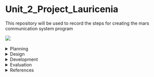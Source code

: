 

# Unit_2_Project_Lauricenia
This repository will be used to record the steps for creating the mars communication system program

![](20191106_121536.gif)


 
<details><summary>Planning</summary>

  Definition of the problem
  ==========================
  My client,the National Aeronautics and Space Administration (NASA) is a U.S. government agency responsible for science and technology related to air and space[1]. The agency launched a competition among the most famous programmers to create a communication system between the Moon and Mars. The current technology limitates the keyboard hardware on each station to 2 push buttons, only 2 100W lights buzzers are available and the exchange of messages between the stations is only possible using the binary language. The requirement outlined by the agency was a system that allows the users in the stations to communicate seamlessly using English making use of the precarious technology available.
  
  Proposed solution
  ===================
 Taking into account that the users must be able to write and receive messages in english despite the fact that the technology can only send/receive messages using binary, the new system must include a program that executes the conversion between these two languages. The sender will input the english message, the message will be converted and output using the light buzzers. The receiver must read the binary (1-On/ 0-off) and input the binary into a program that will convert it back to english. Thus, the system will have two big parts one that allows the user to input the message in english and converts the english message into binary(bulbs) and other that converts the binary message into english. 
 The system will be developed by using arduino. I chose arduino because it is relatively less expensive than the rest of the microcontrollers platforms, it has an easy language and it's ready structure makes the wiring and testing process much easier and faster. Arduino also has a large internet comunity and a website that provides many examples and explanations of it's features. It also has online simulators, I used tinkercad, that allows me to test smaller parts of the program, or work on the system when I dont have a physical arduino available. I am also using Git Hub to record all the steps of the creation of the Mars-Moon communication system. Git hub helps in the organization and keeping track of the progress of the project.
 Since this project is meant to be used in mars and moon, communication with earth for assistance may be difficult. Thus, one of the important goals for these project is making sure that the system is simpliflied and organized in such a way that will be easy for the users to understand and learn how to use it to (usability*).

  Success criteria 
  ====================
  These are the measurable outcomes :
  1. The system can input message(in english/binary);
  1. The binary message can be shown using bulbs;
  1. The english message converted from binary can be shown on the LCD;
  1. System can convert messages from  english to binary;
  1. System can convert messages from binary to english;
  1. Usability.
  
 *usability is the degree to which a software can be used by specified consumers to achieve quantified objectives with effectiveness, efficiency, and satisfaction in a quantified context of use.[2]
 
<p></details>
 

<details><summary>Design</summary>
  
  System diagram
  ==============
  
  English Input and Conversion to Binary
  ----------------------
  This image illustrates the english input and conversion function of the system. The buttons serve as the input : button 1 - by which the uer will browse through the options available (alphabet,numbers: 0-9, space, send, delete) and the button 2- by which the user can choose the option. When the option "SEND" is chosen the message will be converted to binary and the binary message will be directed to the system in FIG. 2.
   ![](enginputSD.png)
   
   *Fig. 1: English input and conversion*
   
  Binary Output
   --------------------------
The binary message will be output by a system of 2 light buzzers: one that keeps track of the time and the counting by blinking every second and other that keeps track of the binary message received by turning off when it is 0 and on when it is 1. On the final program this part will be directly linked with the system in FIG. 1.
   ![](outputbinSD.png)
   
   *Fig. 2: Binary output*
   
   Binary input and Conversion to English
   ---------------------
   Once the light buzzers are starting to output the binary message, the user should be ready to read the zeros and ones and input them in another part of the system responsible for the conversion from binary to english by using a similar input system as of the english input, however with less options since to write binary, its only necessary 1 and 0. The English message resultant from the conversion will be output on the LCD.
   ![](bintoengSD.png)
   
  *Fig. 3 : Binary input and conversion*
 
  Algorithms flow diagram
  ====================
  
  Flow chart for the English Input and conversion to binary program
  ----------------
  ![](englishinputandconversion.png)
  
  *Fig. 4 : English input*
  
  ![](2ndpartengtobin.png)
  
 *Fig. 5 :English to binary and binary output*

  
  Flow chart for the Binary input and conversion to english program
  -----------------
  
  ![](FD-bintoenglish.png)
  
  *Fig.6 : Binary input and binary to english*
  
  ![](2ndpartbintoeng.png)
  
 *Fig. 7: Binary to english-part2*
 
 
  Test plan
  ============
  ![](test.png)
  
  *Fig. 8: Test plan*
  
<p></details>
 
 
<details><summary>Development</summary>
 
First steps
---------------
 In the process of brainstorming the ideas for the project, many single short programs were tested. At the end most of them were used in some parts of the system and helped in the process of building the system, for example, to test the binary output functionality,the program in Fig.9 was used:
 
 ## Single led blink program
 ![](blinky.gif)
 
 *Fig. 9- single led blink*
 
 ```.sh
 void setup()
{
  //pinMode(pin, mode)
  
 /*
 *This function configures the 13 pin to behave as output
 *It changes the electrical behaviour of the pin
 *OUTPUT means the pin can provide a substantial amount of current to other circuits
 */ 
 pinMode(13, OUTPUT);
}

void loop()
{
  //digitalWrite(pin, value)
  //delay(milliseconds)
  
  /*
  *This function sets writes the HIGH value to the 13 pin
  *HIGH means that its voltage will be set to 5V (the light will light on)
  */
 digitalWrite(13, HIGH);
   ```
 
 ## 8 lcds
 -This program forms numbers from 0 to 1 with the leds using boolean logic. (This program ended up not being used but helped in the understanding of binary)
 
 ![](8lcd.gif)
 
 *Fig. 10- the 8 lcd*
 
 ```.sh
 bool  a = ( !A & !C ) | B | ( A & C );
bool  b = ( !B & !C ) | ( A & !C )  | ( A & !B & C );
bool  c = ( !A & !C ) | ( B & !C );
bool  d = ( !A & !C ) | ( !A & B ) | ( B & !C ) | ( A & !B & C );
bool  e = ( !B & !C ) | ( A & B ) | C ;
bool  f = (!B & !C) | ( !A & B ) | ( B & C ) | ( !A & !B & C );
bool  g = ( A & !C ) | ( B & !C ) | ( !A & B ) | ( A & !B & C ) ;
 
  
digitalWrite(out1, a );
digitalWrite(out2, b );
digitalWrite(out3, c );
digitalWrite(out4, d );
digitalWrite(out5, e );
digitalWrite(out6, f );
digitalWrite(out7, g );
                     
 ```
 ## Convert binary to decimal
 -This program converts a decimal input by the user into binary representation (this program was used in the conversion of binary to english )
 ```.sh
 String numb = "";
int remainder;
int sum=0;
int i = 0;

void setup()
{
 Serial.begin(9600);
  Serial.println("You have 5 seconds to put the binary number");
  delay(5000);
  while (Serial.available() > 0) {
    char inChar = Serial.read();
    numb += inChar;
  }
  delay(1000);
  int result = numb.toInt();
  while (result > 0) {
remainder = result % 10;
    
   // https://forum.arduino.cc/index.php?topic=2392.0
  sum = sum + remainder * ( 0.5 + pow(2,i) );
  result = result / 10;
    i++;
  }
   Serial.println(sum);
}

void loop()
{ 
}               
```

PROTOCOL
---------
A protocol is a standard set of rules that allow electronic devices to communicate with each other. [4]
Examples of protocols:

|Protocol's name | created by | Used in |
|----------------|------------|----------|
| IP | Vint Cerf & Robert E.Kahn| host or network interface identification and location addressing|
| FTP| Abhay Bhusan| transfering files between client and server|
| SSH| Tatu Ylönen| log into a remote machine and execute commands|
|SMTP| RFC 82l| sending/receiving email|
|Telnet| UCLA| allows you to connect to remote computers(hosts)|
|POP3| Mark Crisein|email protocol -> receive/send emails, allows you to download emails|
|HTTP| Tim Berners-Lee | worlwide web: transfer data over the web|
|VPN| Gurdeep Singhpal| a secure tunnel between two or more devices used to protect private web traffic from snooping, interference, and censorship.| 

## Protocol for the Mars-Moon communication
1. When the english message is being entered both light buzzers will be turned on. 
1. When the message is converted to binary, the "clock" buzzer will start turning on and off in the same time interval and the "binary" buzzer will turn on when the binary digit is 1 and off when the binary digit is 0. Everytime the "clock" lamp turns on, represents one digit of the binary.
1. When conversion finishes, both buzzers will turn off.
This protocol allows the stations to know when the other station is writing a message, so that they can get ready to read the message in binary. And also to know when the message finishes.


 The algorithms for the Mars-Moon communication system
=================

## English Input System  

```.sh
// include the library code:
#include <LiquidCrystal.h>
// add all the letters and digits to the keyboard
String keyboard[]={"SEND", "DEL", "SPACE", "A", "B", "C", "D", "E", "F", "G", "H", "I", "J", "K", "L", "M", "N", "O", "P", "Q", "R", "S", "T", "U", "V", "W", "X", "Y", "Z", "0", "1", "2", "3", "4", "5", "6", "7", "8", "9", };

int numOptions = 39; //size of keyboard

int index = 0; 

String text = "";//variable to store input


// initialize the library with the numbers of the interface pins
LiquidCrystal lcd(12, 11, 5, 4, 9, 8);

void setup() {
  // set up the LCD's number of columns and rows:
  lcd.begin(16, 2);
  attachInterrupt(0, changeLetter, RISING);//button A in port 2
  attachInterrupt(1, selected, RISING);//button B in port 3
}

void loop() {
  // set the cursor to column 0, line 1
  // (note: line 1 is the second row, since counting begins with 0):
  lcd.clear();
  lcd.setCursor(0, 0);
  //print keyboard option
  lcd.print(keyboard[index]);
  lcd.setCursor(0, 1);
  //print input
  lcd.print(text);
  delay(100);
}

//This function changes the keyboard option
void changeLetter(){
  //debounce function
  static unsigned long last_interrupt_time = 0;
  unsigned long interrupt_time = millis();
  if (interrupt_time - last_interrupt_time > 200)
  {
  
    last_interrupt_time = interrupt_time;// If interrupts come faster than 200ms
    index++;
      //check for the max row number
    if(index==numOptions){
      index=0; //loop back to first row
    } 
  }
}

//this function adds the letter to the text or send the msg
void selected(){
//debounce function
  static unsigned long last_interrupt_time = 0;
  unsigned long interrupt_time = millis();
  if (interrupt_time - last_interrupt_time > 200)
  {
  
    last_interrupt_time = interrupt_time;// If interrupts come faster than 200ms
    
    String key = keyboard[index];
    //if DEL is selected, the last character stored in the "text" variable is deleted
    if (key == "DEL")
    {
      int len = text.length();
      text.remove(len-1);
    }
    //if SEND is selected, the "text" variable is emptied
    else if(key == "SEND")
    {
      text="";
    }
    //if SPACE is selected, a space is added to the "text" variable
    else if(key == "SPACE")
    { 
      text += " ";
    }
    //if any of the characters and numbers are selected, they are stored to the "text" variable
    else{
      text+= key;
    }
    //after an option is selected, the program loops back to the first option
    index = 0; 
  }
  
  
}
```
The following steps summarize the algorithms to input the english message into the system:
1. include the <LiquidCrystal.h> library
1. define variables (keyboard, index, numOptions, text);
1. initialize the library
1.set up LCD
1.set interrupts
1.turn on LCD
1.position cursor for each value to be printed
1.print keyboard and text on LCD
1. In changeletter() interrupt: 
  - debounce button
  - add index (change option on LCD)
  -if index equals to numOptions (If it is the last option), then reset index to zero and the program returns to the main loop.
1. In selectletter() interrupt:
  -debounce button
  - if DEL is selected, the last character stored in the "text" variable is deleted
  - if SEND is selected, the "text" variable is emptied
  -if SPACE is selected, a space is added to the "text" variable
  - if any of the characters/numbers are selected, they are added to the "text" variable
  -after an option is selected, the index resets to zero and the program returns to the main loop


## Convert English to binary and output through light buzzers
```.sh
String engtext= "THIS IS A TEST";
int lightBulb1=6;
int lightBulb2=7;
char toconvert;

void setup()
{
  Serial.begin(9600);
  pinMode(lightBulb1,OUTPUT);
  pinMode(lightBulb2,OUTPUT);
}

void loop()
{
  //separate the message in characters
  for ( int n=0; n < engtext.length(); n++)
  {
   toconvert= engtext.charAt(n);
    Serial.println(toconvert); 
    //send character to engtobin function to convert it to binary
     engTobin(toconvert);
  }
  digitalWrite(lightBulb2, LOW);
  delay(2000);
  digitalWrite(lightBulb1, HIGH);
  digitalWrite(lightBulb2, HIGH);
  delay(100);
  digitalWrite(lightBulb1, LOW);
  digitalWrite(lightBulb2, LOW);
  
  
  while(1)
  {
    //stop loop 
  }
}
//function to convert the character into binary
void engTobin(char x)
{
  switch(toconvert)
  {
    //every character has a binary representation
    case 'A':
      Serial.println("000001");
      binToLightBulb("000001");
      break;
    case 'B':
      Serial.println("000010");
      binToLightBulb("000010");
      break;
    case 'C':
      Serial.println("000011");
      binToLightBulb("000011");
      break;
    case 'D':
      Serial.println("000100");
      binToLightBulb("000100");
      break;
    case 'E':
      Serial.println("000101");
      binToLightBulb("000101");
      break;
    case 'F':
      Serial.println("000110");
      binToLightBulb("000110");
      break;
    case 'G':
      Serial.println("000111");
      binToLightBulb("000111");
      break;
    case 'H':
      Serial.println("001000");
      binToLightBulb("001000");
      break;
    case 'I':
      Serial.println("001001");
      binToLightBulb("001001");
      break;
    case 'J':
      Serial.println("001010");
      binToLightBulb("001010");
      break;
    case 'K':
      Serial.println("001011");
      binToLightBulb("001011");
      break;
    case 'L':
      Serial.println("001100");
      binToLightBulb("001100");
      break;
    case 'M':
      Serial.println("001101");
      binToLightBulb("001101");
      break;
    case 'N':
      Serial.println("001110");
      binToLightBulb("001110");
      break;
    case 'O':
      Serial.println("001111");
      binToLightBulb("001111");
      break;
    case 'P':
      Serial.println("010000");
      binToLightBulb("010000");
      break;
    case 'Q':
      Serial.println("010001");
      binToLightBulb("010001");
      break;
    case 'R':
      Serial.println("010010");
      binToLightBulb("010010");
      break;
    case 'S':
      Serial.println("010011");
      binToLightBulb("010011");
      break;
    case 'T':
      Serial.println("010100");
      binToLightBulb("010100");
      break;
    case 'U':
      Serial.println("010101");
      binToLightBulb("010101");
      break;
    case 'V':
      Serial.println("010110");
      binToLightBulb("000010");
      break;
    case 'W':
      Serial.println("010111");
      binToLightBulb("010111");
      break;
    case 'X':
      Serial.println("011000");
      binToLightBulb("011000");
      break;
    case 'Y':
      Serial.println("011001");
      binToLightBulb("011001");
      break;
     case 'Z':
      Serial.println("011010");
      binToLightBulb("011010");
      break; 
    case '1':
      Serial.println("011011");
      binToLightBulb("011011");
      break;
    case '2':
      Serial.println("011100");
      binToLightBulb("011100");
      break; 
    case '3':
      Serial.println("011101");
      binToLightBulb("011101");
      break; 
    case '4':
      Serial.println("011110");
      binToLightBulb("011110");
      break; 
    case '5':
      Serial.println("011111");
      binToLightBulb("011111");
      break; 
    case '6':
      Serial.println("100000");
      binToLightBulb("100000");
      break;
    case '7':
      Serial.println("100001");
      binToLightBulb("100001");
      break;
    case '8':
      Serial.println("100010");
      binToLightBulb("100010");
      break; 
     case '9':
      Serial.println("100011");
      binToLightBulb("100011");
      break;
     case '0':
      Serial.println("100100");
      binToLightBulb("100100");
      break;
      case ' ':
      Serial.println("100101");
      binToLightBulb("100101");
      break; 
    default:
      digitalWrite(lightBulb1, LOW);
    
    
  }
    
}

//show binary through lamps 
void binToLightBulb(char x[]){
 
  for(int i=0; i < 6;i++){
    //this is the clock, ON
    digitalWrite(lightBulb1,HIGH);
    
    //read one bit of the msg
    char bit = x[i];
    Serial.println(bit);
    
    //when binary equals 0 turn lamp on(buzzers work the opposite way);
    if (bit=='0'){
      digitalWrite(lightBulb2, HIGH);
    }else{
      digitalWrite(lightBulb2, LOW);
    }
    //wait a second
    delay(1000);
    //turn off CLOCK
    digitalWrite(lightBulb1,LOW);
    delay(1000);
  }
  
}
```
The following steps summarize the algorithms to convert english to binary:
1. define variables
1. set the light buzzers as outputs
1. separate the message in characters
1. send the characters to the function engtobin() to convert it them their binary representation
1. send the binary representation to the function binToLight() to show the ouput
1. the binary number is separated into digits
1. When digit equals zero, light is turned on, else, it is turned off.
1. The other light buzzer turns on for one second while the binary light buzzers outputs the binary digits.
1.The while loop prevents the program from repeting itself unnecessary

Keyboard values table 
--------
![](keyboard1.png)

*Fig. 11: English keyboard options and their functions*

## Convert binary to english
```.sh
// include the library code:
#include <LiquidCrystal.h>
int index = 0; 
// add all options to the keyboard
String keyboard[]={"SEND","DEL", "0", "1"};

int numOptions = 4; //size of keyboard

String bin = ""; //where the binary will be stored(input) in string data format

long int todecode; //binary number in int data format

int bidigit; //digit of the binary number

int decimal; //decimal representation of the binary number

int i; //iteration

String text;
// initialize the library with the numbers of the interface pins
LiquidCrystal lcd(12, 11, 5, 4, 9, 8);

void setup() {
  // set up the LCD's number of columns and rows:
  lcd.begin(16, 2);
  Serial.begin(9600);
  //set interrupts
  attachInterrupt(0, changeLetter, RISING);//button A in port 2
  attachInterrupt(1, selected, RISING);//button B in port 3
}

void loop() {
  
  // (note: line 1 is the second row, since counting begins with 0):
  //clear lcd
  lcd.clear();
  //set the cursor to column 0, line 0 and print keyboard option
  lcd.setCursor(0, 0);
  lcd.print(keyboard[index]);
  //set the cursor to column 6, line 1 and print binary input message
  lcd.setCursor(6, 0);
  lcd.print(bin);
  //set the cursor to column 0, line 1 and print the text converted from binary input 
  lcd.setCursor(0, 1);
  lcd.print(text);
  
  delay(100);
}

//This function changes the keyboard option
void changeLetter(){
  //debouce function
  static unsigned long last_interrupt_time = 0;
  unsigned long interrupt_time = millis();
 
  if (interrupt_time - last_interrupt_time > 200)
  {
  
    last_interrupt_time = interrupt_time;// If interrupts come faster than 200ms, assum
    index++;
      //check for the max row number
    if(index==numOptions){
      index=0; //loop back to first row
    } 
 }
}

//this function adds the letter to the text or send the msg
void selected(){
 //debounce function
  static unsigned long last_interrupt_time = 0;
  unsigned long interrupt_time = millis();
  if (interrupt_time - last_interrupt_time > 200)
  {
  
    last_interrupt_time = interrupt_time;// If interrupts come faster than 200ms
    
    String key = keyboard[index];
    //if DEL is selected, the last character stored in the "bin" variable is deleted
    if (key == "DEL")
    {
      int len = text.length();
      text.remove(len-1);
    }
    //if SENT is selected, the binary is converted to decimal
    else if(key == "SEND")
    {
      todecode = bin.toInt();
      while (todecode > 0) {
        remainder = todecode % 10;
          
        bidigit = decimal + bidigit * ( 0.5 + pow(2,i) );
        
        todecode = todecode / 10;
        i++;
      }
      Serial.println(decimal);
      //The decimal is sent to the bintoeng function
      bintoeng(decimal);
      //the input is set to empty again
      bin = " ";
      //restart all the variables in the conversion process
      decimal=0;
      i=0;
      delay(100); 
    }
    ////if any of the numbers are selected, they are stored to the "bin" variable
    else{
      bin+= key;
    }
    index = 0; //restart the index
  }
  
  
}

//function to convert decimal to character
void bintoeng(int sum){
  //each decimal represent a binary that represents a character
  switch(sum){
  case 1:
    Serial.println("A");
    text += "A";
    break;
  case 2:
    Serial.println("B");
    text += "B";  
    break;
  case 3:
    Serial.println("C");
    text += "C";  
    break;
  case 4:
    Serial.println("D");
    text += "D";
    break;
  case 5:
    Serial.println("E");
    text += "E";  
    break;
  case 6:
    Serial.println("F");
    text += "F"; 
    break;
  case 7:
    Serial.println("G");
    text += "G";
    break;
  case 8:
    Serial.println("H");
    text += "H";  
    break;
  case 9:
    Serial.println("I");
    text += "I";
    break;
  case 10:
    Serial.println("J");
    text += "J"; 
    break;
  case 11:
    Serial.println("K");
    text += "K";
    break;
  case 12:
    Serial.println("L");
    text += "L"; 
    break;
  case 13:
    Serial.println("M");
    text += "M"; 
    break;
  case 14:
    Serial.println("N");
    text += "N";
    break;
  case 15:
    Serial.println("O");
    text += "O";
    break;
  case 16:
    Serial.println("P");
    text += "P";
    break;
  case 17:
    Serial.println("Q");
    text += "Q";
     break;
  case 18:
    Serial.println("R");
    text += "R";
     bin = " ";
    break;
  case 19:
    Serial.println("S");
    text += "S";
    break;
  case 20:
    Serial.println("T");
    text += "T";
    break;
  case 21:
    Serial.println("U");
    text += "U";
    break;
  case 22:
    Serial.println("V");
    text += "V";
     bin = " ";
    break;
  case 23:
    Serial.println("W");
    text += "W"; 
    break;
  case 24:
    Serial.println("X");
    text += "X";
    break;
  case 25:
    Serial.println("Y");
    text += "Y"; 
    break;
  case 26:
    Serial.println("Z");
    text += "Z";
    break;
  case 27:
    Serial.println("1");
    text += "1";
    break;
  case 28:
    Serial.println("2");
    text += "2"; 
    break;
  case 29:
    Serial.println("3");
    text += "3";
    break;
  case 30:
    Serial.println("4");
    text += "4";
    break;
  case 31:
    Serial.println("5");
    text += "5";
    break;
  case 32:
    Serial.println("6");
    text += "6";
    break;
  case 33:
    Serial.println("7");
    text += "7";
    break;
  case 34:
    Serial.println("8");
    text += "8";
    break;
  case 35:
    Serial.println("9");
    text += "9";
    break;
  case 36:
    Serial.println("0");
    text += "0";
    break;
  case 37:
    Serial.println(" ");
    text += " ";
    break;
  }
}   
```
The following steps summarize the algorithms to convert binary to english :
include the <LiquidCrystal.h> library
1. define variables (keyboard, index, numOptions, bin, todecode,bidigit, decimal,i, text);
1. initialize the library
1.set up LCD
1.set up interrupts
1.turn on LCD
1.position cursor for each value to be printed
1.print keyboard,bin and text on LCD
1. In changeletter() interrupt: 
  - button debounce
  - add index (change option on LCD)
  -if index equals to numOptions (If it is the last option), then reset index to zero and the program returns to the main loop.
1. In selectletter() interrupt:
  - button debounce
  - if DEL is selected, the last character stored in the "text" variable is deleted
  - if SEND is selected:
  *the binary message in "bin" is converted into integer
  *the binary number is converted into decimal number
  *variables  decimal and i, used in the conversion are reset to zero;
  *the "bin" variable is emptied;*
  - if 1 or 0 are selected, they are added to the "text" variable
  -after an option is selected, the index resets to zero and the program returns to the main loop
1. dectoeng function:
  -The character that represents the decimal number is added to the "text" string.
  
keyboard values table
-----------
![](keyboard2.png)
*Fig. 12: Binary Keyboard options and functions*

<p></details>


<details><summary>Evaluation</summary>
  
  Evidence of success criteria
  =========================
 
  ![](evidenceofsuccess.png)
  
  *Fig. 13: Testing for evidence of success criteria*
  
  Recommendations for the future 
  ====================
In the end it was possible to achieve all the sucess criteria, however through out the development of the program, I realised that a few other features should have been added to the program:
 1. A communication system was set up, however, the methods for sending and receiving the message were not discussed. There is a lot to consider in this case since the environment in space is different from earth and the methods used in earth may not work in space.
 

 <p></details>
   
  
 <details><summary>References</summary>
 
 [1]https://www.nasa.gov/audience/forstudents/5-8/features/nasa-knows/what-is-nasa-58.html
 
 [2]“Usability.” Usability - Computer Science Wiki, computersciencewiki.org/index.php/Usability.
 
 [3]https://www.arduino.cc/en/guide/introduction
 
 [4]https://techterms.com/definition/protocol
 <p></details> 


